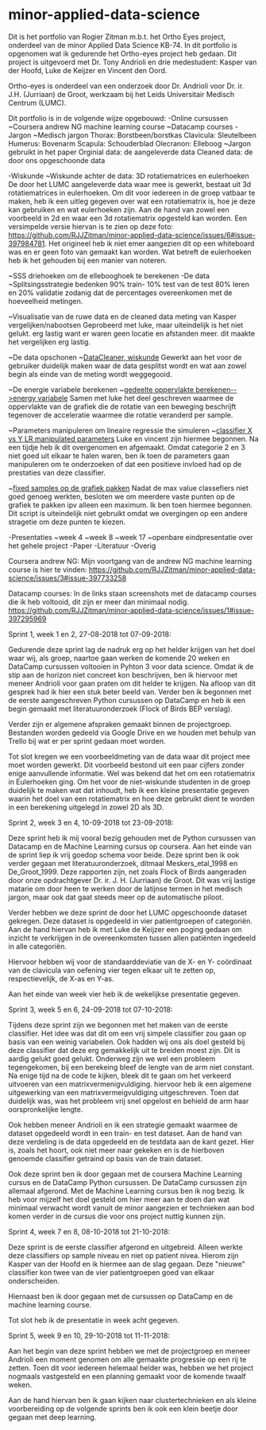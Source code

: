 # minor-applied-data-science

Dit is het portfolio van Rogier Zitman m.b.t. het Ortho Eyes project, onderdeel van de minor Applied Data Science KB-74. In dit portfolio is opgenomen wat ik gedurende het Ortho-eyes project heb gedaan. Dit project is uitgevoerd met Dr. Tony Andrioli en drie medestudent: Kasper van der Hoofd, Luke de Keijzer en Vincent den Oord.

Ortho-eyes is onderdeel van een onderzoek door Dr. Andrioli voor Dr. ir. J.H. (Jurriaan) de Groot, werkzaam bij het Leids Universitair Medisch Centrum (LUMC).


Dit portfolio is in de volgende wijze opgebouwd:
-Online cursussen
  ~Coursera andrew NG machine learning course
  ~Datacamp courses
-Jargon
  ~Medisch jargon
  Thorax: Borstbeen/borstkas
  Clavicula: Sleutelbeen
  Humerus: Bovenarm
  Scapula: Schouderblad
  Olecranon: Elleboog
  ~Jargon gebruikt in het paper
  Orginial data: de aangeleverde data
  Cleaned data: de door ons opgeschoonde data
  
-Wiskunde
  ~Wiskunde achter de data: 3D rotatiematrices en eulerhoeken
  De door het LUMC aangeleverde data waar mee is gewerkt, bestaat uit 3d rotatiematrices in eulerhoeken. Om dit voor iedereen in de groep vatbaar te maken, heb ik een uitleg gegeven over wat een rotatiematrix is, hoe je deze kan gebruiken en wat eulerhoeken zijn. Aan de hand van zowel een voorbeeld in 2d en waar een 3d rotatiematrix opgesteld kan worden. Een versimpelde versie hiervan is te zien op deze foto: https://github.com/RJJZitman/minor-applied-data-science/issues/6#issue-397984781. Het origineel heb ik niet emer aangezien dit op een whiteboard was en er geen foto van gemaakt kan worden. Wat betreft de eulerhoeken heb ik het gehouden bij een manier van noteren.
  
  ~SSS driehoeken om de ellebooghoek te berekenen
-De data
  ~Splitsingsstrategie bedenken
  90% train- 10% test
  van de test 80% leren en 20% validatie
  zodanig dat de percentages overeenkomen met de hoeveelheid metingen.
  
  ~Visualisatie van de ruwe data en de cleaned data meting van Kasper vergelijken/nabootsen
 Geprobeerd met luke, maar uiteindelijk is het niet gelukt. erg lastig want er waren geen locatie en afstanden meer. dit maakte het vergelijken erg lastig.
  
  ~De data opschonen
    ~[DataCleaner, wiskunde](https://datascience.hhs.nl:8888/user/15023869/notebooks/Data%20Verdubbelaar%20V2.0.ipynb)
    Gewerkt aan het voor de gebruiker duidelijk maken waar de data gesplitst wordt en wat aan zowel begin als einde van de meting wordt weggegooid.
  
  ~De energie variabele berekenen
    ~[gedeelte oppervlakte berekenen-->energy variabele](https://datascience.hhs.nl:8888/user/15023869/notebooks/Patient%20level%20-%20Create%20dataset.ipynb)
    Samen met luke het deel geschreven waarmee de oppervlakte van de grafiek die de rotatie van een beweging beschrijft tegenover de acceleratie waarmee die rotatie veranderd per sample.
  
  ~Parameters manipuleren om lineaire regressie the simuleren
    ~[classifier X vs Y LR manipulated parameters](https://datascience.hhs.nl:8888/user/15023869/notebooks/Classifier%202%20vs%203%20v1.1Logistic%20Regression.ipynb)
    Luke en vincent zijn hiermee begonnen. Na een tijdje heb ik dit overgenomen en afgemaakt. Omdat categorie 2 en 3 niet goed uit elkaar te halen waren, ben ik toen de parameters gaan manipuleren om te onderzoeken of dat een positieve invloed had op de prestaties van deze classifier.
  
 ~[fixed samples op de grafiek pakken](https://datascience.hhs.nl:8888/user/15023869/notebooks/Fixed%20samples%20op%20de%20grafiek%20pakken.ipynb)
 Nadat de max value classefiers niet goed genoeg werkten, besloten we om meerdere vaste punten op de grafiek te pakken ipv alleen een maximum. Ik ben toen hiermee begonnen. Dit script is uiteindelijk niet gebruikt omdat we overgingen op een andere stragetie om deze punten te kiezen.
 
  
-Presentaties
  ~week 4
  ~week 8
  ~week 17
  ~openbare eindpresentatie over het gehele project
-Paper
-Literatuur
-Overig

Coursera andrew NG:
Mijn voortgang van de andrew NG machine learning course is hier te vinden:
https://github.com/RJJZitman/minor-applied-data-science/issues/3#issue-397733258

Datacamp courses:
In de links staan screenshots met de datacamp courses die ik heb voltooid, dit zijn er meer dan minimaal nodig.
https://github.com/RJJZitman/minor-applied-data-science/issues/1#issue-397295969



Sprint 1, week 1 en 2, 27-08-2018 tot 07-09-2018:

Gedurende deze sprint lag de nadruk erg op het helder krijgen van het doel waar wij, als groep, naartoe gaan werken de komende 20 weken en DataCamp cursussen voltooien in Pyhton 3 voor data science. Omdat ik de stip aan de horizon niet concreet kon beschrijven, ben ik hiervoor met meneer Andrioli voor gaan praten om dit helder te krijgen. Na afloop van dit gesprek had ik hier een stuk beter beeld van. Verder ben ik begonnen met de eerste aangeschreven Python cursussen op DataCamp en heb ik een begin gemaakt met literatuuronderzoek (Flock of Birds BEP verslag). 

Verder zijn er algemene afspraken gemaakt binnen de projectgroep. Bestanden worden gedeeld via Google Drive en we houden met behulp van Trello bij wat er per sprint gedaan moet worden.

Tot slot kregen we een voorbeeldmeting van de data waar dit project mee moet worden gewerkt. Dit voorbeeld bestond uit een paar cijfers zonder enige aanvullende informatie. Wel was bekend dat het om een rotatiematrix in Eulerhoeken ging. Om het voor de niet-wiskunde studenten in de groep duidelijk te maken wat dat inhoudt, heb ik een kleine presentatie gegeven waarin het doel van een rotatiematrix en hoe deze gebruikt dient te worden in een berekening uitgelegd in zowel 2D als 3D.


Sprint 2, week 3 en 4, 10-09-2018 tot 23-09-2018:

Deze sprint heb ik mij vooral bezig gehouden met de Python cursussen van Datacamp en de Machine Learning cursus op coursera. Aan het einde van de sprint liep ik vrij goedop schema voor beide. Deze sprint ben ik ook verder gegaan met literatuuronderzoek, ditmaal Meskers_etal_1998 en De_Groot_1999. Deze rapporten zijn, net zoals Flock of Birds aangeraden door onze opdrachtgever Dr. ir. J. H. (Jurriaan) de Groot. Dit was vrij lastige matarie om door heen te werken door de latijnse termen in het medisch jargon, maar ook dat gaat steeds meer op de automatische piloot.

Verder hebben we deze sprint de door het LUMC opgeschoonde dataset gekregen. Deze dataset is opgedeeld in vier patientgroepen of categoriën. Aan de hand hiervan heb ik met Luke de Keijzer een poging gedaan om inzicht te verkrijgen in de overeenkomsten tussen allen patiënten ingedeeld in alle categoriën. 



Hiervoor hebben wij voor de standaarddeviatie van de X- en Y- coördinaat van de clavicula van oefening vier tegen elkaar uit te zetten op, respectievelijk, de X-as en Y-as.



Aan het einde van week vier heb ik de wekelijkse presentatie gegeven.


Sprint 3, week 5 en 6, 24-09-2018 tot 07-10-2018:

Tijdens deze sprint zijn we begonnen met het maken van de eerste classifier. Het idee was dat dit om een vrij simpele classifier zou gaan op basis van een weinig variabelen. Ook hadden wij ons als doel gesteld bij deze classifier dat deze erg gemakkelijk uit te breiden moest zijn. Dit is aardig gelukt goed gelukt. Onderweg zijn we wel een probleem tegengekomen, bij een berekeing bleef de lengte van de arm niet constant. Na enige tijd na de code te kijken, bleek dit te gaan om het verkeerd uitvoeren van een matrixvermenigvuldiging. hiervoor heb ik een algemene uitgewerking van een matrixvermeigvuldiging uitgeschreven. Toen dat duidelijk was, was het probleem vrij snel opgelost en behield de arm haar oorspronkelijke lengte.

Ook hebben meneer Andrioli en ik een strategie gemaakt waarmee de dataset opgedeeld wordt in een train- en test dataset. Aan de hand van deze verdeling is de data opgedeeld en de testdata aan de kant gezet. Hier is, zoals het hoort, ook niet meer naar gekeken en is de hierboven genoemde classifier getraind op basis van de train dataset.

Ook deze sprint ben ik door gegaan met de coursera Machine Learning cursus en de DataCamp Python cursussen. De DataCamp cursussen zijn allemaal afgerond. Met de Machine Learning cursus ben ik nog bezig. Ik heb voor mijzelf het doel gesteld om hier meer aan te doen dan wat minimaal verwacht wordt vanuit de minor aangezien er technieken aan bod komen verder in de cursus die voor ons project nuttig kunnen zijn.


Sprint 4, week 7 en 8, 08-10-2018 tot 21-10-2018:

Deze sprint is de eerste classifier afgerond en uitgebreid. Alleen werkte deze classifiers op sample niveau en niet op patient nivea. Hierom zijn Kasper van der Hoofd en ik hiermee aan de slag gegaan. Deze "nieuwe" classifier kon twee van de vier patientgroepen goed van elkaar onderscheiden.

Hiernaast ben ik door gegaan met de cursussen op DataCamp en de machine learning course.

Tot slot heb ik de presentatie in week acht gegeven.


Sprint 5, week 9 en 10, 29-10-2018 tot 11-11-2018:

Aan het begin van deze sprint hebben we met de projectgroep en meneer Andrioli een moment genomen om alle gemaakte progressie op een rij te zetten. Toen dit voor iedereen helemaal helder was, hebben we het project nogmaals vastgesteld en een planning gemaakt voor de komende twaalf weken.

Aan de hand hiervan ben ik gaan kijken naar clustertechnieken en als kleine voorbereiding op de volgende sprints ben ik ook een klein beetje door gegaan met deep learning.
